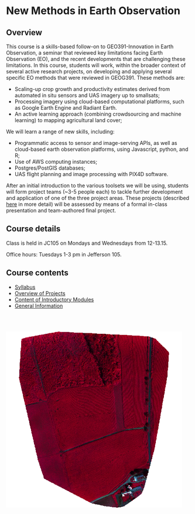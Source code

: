 # New Methods in Earth Observation

## Overview
This course is a skills-based follow-on to GEO391-Innovation in Earth Observation, a seminar that reviewed key limitations facing Earth Observation (EO), and the recent developments that are challenging these limitations. In this course, students will work, within the broader context of several active research projects, on developing and applying several specific EO methods that were reviewed in GEOG391. These methods are: 

- Scaling-up crop growth and productivity estimates derived from automated in situ sensors and UAS imagery up to smallsats; 
- Processing imagery using cloud-based computational platforms, such as Google Earth Engine and Radiant Earth.
- An active learning approach (combining crowdsourcing and machine learning) to mapping agricultural land cover;

We will learn a range of new skills, including: 

- Programmatic access to sensor and image-serving APIs, as well as cloud-based earth observation platforms, using Javascript, python, and R; 
- Use of AWS computing instances;
- Postgres/PostGIS databases;
- UAS flight planning and image processing with PIX4D software.

After an initial introduction to the various toolsets we will be using, students will form project teams (~3-5 people each) to tackle further development and application of one of the three project areas. These projects (described [here](docs/projects.md) in more detail) will be assessed by means of a formal in-class presentation and team-authored final project. 

## Course details

Class is held in JC105 on Mondays and Wednesdays from 12-13.15. 

Office hours: Tuesdays 1-3 pm in Jefferson 105. 

## Course contents

- [Syllabus](docs/syllabus.md)
- [Overview of Projects](docs/projects.md)
- [Content of Introductory Modules](docs/introductory-modules.md)
- [General Information](docs/general-information.md)



<br><br>

![](docs/figures/whittier10082018.png?raw=true)

